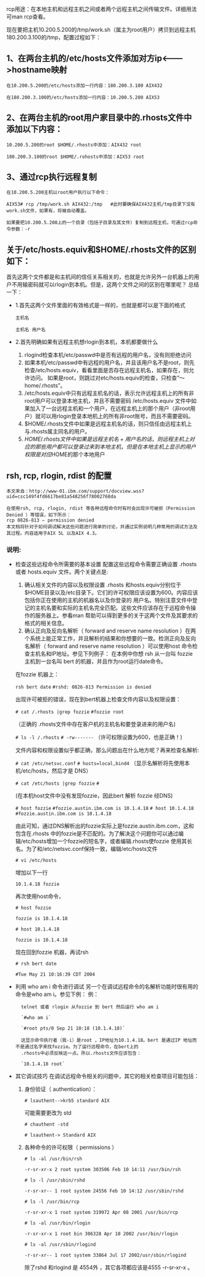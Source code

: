rcp用途：在本地主机和远程主机之间或者两个远程主机之间传输文件。详细用法可man rcp查看。

现在要把主机10.200.5.200的/tmp/work.sh（属主为root用户）拷贝到远程主机180.200.3.100的/tmp，配置过程如下：

## 1、在两台主机的/etc/hosts文件添加对方ip<--->hostname映射

    在10.200.5.200的/etc/hosts添加一行内容：180.200.3.100 AIX432

    在180.200.3.100的/etc/hosts添加一行内容：10.200.5.200 AIX53

## 2、在两台主机的root用户家目录中的.rhosts文件中添加以下内容：

    10.200.5.200的root $HOME/.rhosts中添加：AIX432 root

    180.200.3.100的root $HOME/.rohosts中添加：AIX53 root

## 3、通过rcp执行远程复制

    在10.200.5.200主机以root用户执行以下命令：

    AIX53# rcp /tmp/work.sh AIX432:/tmp   #此时要确保AIX432主机/tmp目录下没有work.sh文件，如果有，将被自动覆盖。

    如果要把10.200.5.200上的一个目录（包括子目录及其文件）复制到远程主机，可通过rcp命令参数：-r

## 关于/etc/hosts.equiv和$HOME/.rhosts文件的区别如下：

首先这两个文件都是和主机间的信任关系相关的，也就是允许另外一台机器上的用户不用输密码就可以rlogin到本机。但是，这两个文件之间的区别在哪里呢？
总结一下：
+ 1.首先这两个文件里面的有效格式是一样的，也就是都可以是下面的格式

    `主机名`

    `主机名 用户名`

+ 2.首先明确如果有远程主机想rlogin到本机，本机都要做什么

    1. rlogind检查本机/etc/passwd中是否有远程的用户名，没有则拒绝访问
    2. 如果本机/etc/passwd中有远程的用户名，并且该用户名不是root，则先检查/etc/hosts.equiv，看看里面是否存在远程主机名，如果存在，则允许访问。
    如果是root，则跳过对etc/hosts.equiv的检查，只检查“～home/.rhosts”。
    3. /etc/hosts.equiv中只有远程主机名的话，表示允许远程主机上的所有非root用户可以登录本地主机，并且不需要密码
    /etc/hosts.equiv 文件中如果加入了一台远程主机和一个用户，在远程主机上的那个用户（非root用户）就可以用rlogin登录本地机上的所有非root账号，而且不需要密码。
    4. $HOME/.rhosts文件中如果是远程主机名的话，则只信任由远程主机上与.rhosts属主同名的用户。
    5. $HOME/.rhosts文件中如果是远程主机名+用户名的话，则远程主机上对应的那些用户都可以登录过来到本地主机，但是在本地主机上显示的用户权限是对应$HOME的那个本地用户

## rsh, rcp, rlogin, rdist 的配置

    本文来自：http://www-01.ibm.com/support/docview.wss?uid=csc149f4fd6617be81a548256f78002768da

    在使用rsh, rcp, rlogin, rdist 等各种远程命令时有时会出现许可被拒（Permission Denied ）等错误，如下所示：
    rcp 0826-813 – permission denied
    本文档将针对于如何调试解决这些问题进行简单的讨论，并通过实例说明几种常用的调试方法及其过程。内容适用于AIX 5L 以及AIX 4.3。
### 说明:
+ 检查这些远程命令所需要的基本设置
配置这些远程命令需要正确设置 .rhosts 或者 hosts.equiv 文件。两个关键点是:
    1. 确认相关文件的内容以及权限设置
    .rhosts 和hosts.equiv分别位于$HOME目录以及/etc目录下。它们的许可权限应该设置为600。内容应该包括你正在使用的主机的机器名以及你登录的 用户名。特别注意文件中登记的主机名要和实际的主机名完全匹配。这些文件应该存在于远程命令操作的服务器上。参看man 帮助可以得到更多的关于这两个文件及其要求的格式的相关信息。
    2. 确认正向及反向名解析（ forward and reserve name resolution ）在两个系统上能正常工作，并且解析的结果和你想要的一致。检测正向及反向名解析（ forward and reserve name resolution ）可以使用host 命令检查主机名和IP地址。参见下列例子：
    在本例中你想 rsh 从一台叫 fozzie 主机到一台名叫 bert 的机器，并且作为root运行date命令。

    在fozzie 机器上：

    `rsh bert date`
    `#rshd: 0826-813 Permission is denied`

    出现许可被拒的错误，现在到bert机器上检查文件内容以及权限设置：

    `# cat /.rhosts |grep fozzie`
    `#fozzie root`

    （正确的 .rhosts文件中存在客户机的主机名和要登录进来的用户名)

    `# ls -l /.rhosts`
    `# -rw-------` （许可权限设置为600，也是正确！)

    文件内容和权限设置似乎都正确，那么问题出在什么地方呢？再来检查名解析:

    `# cat /etc/netsvc.conf`
    `# hosts=local,bind4`
    （显示名解析将先使用本机/etc/hosts，然后才是 DNS）
    
    `# cat /etc/hosts |grep fozzie`
    `#`

    (在本机host文件中没有发现fozzie，因此bert 解析 fozzie 经DNS)    

    `# host fozzie`
    `#fozzie.austin.ibm.com is 10.1.4.18`
    `# host 10.1.4.18`
    `#fozzie.austin.ibm.com is 10.1.4.18`

    由此可知，通过DNS解析出的fozzie实际上是fozzie.austin.ibm.com，这和包含在.rhosts 中的fozzie是不匹配的。为了解决这个问题你可以通过编辑/etc/hosts增加一个fozzie的短名字，或者编辑.rhosts使fozzie 使用其长名。为了和/etc/netsvc.conf保持一致，编辑/etc/hosts文件

    `# vi /etc/hosts`
    
    增加以下一行
    
    `10.1.4.18 fozzie`

    再次使用host命令，

    `# host fozzie`

    `fozzie is 10.1.4.18`

    `# host 10.1.4.18`

    `fozzie is 10.1.4.18`

    现在回到fozzie 机器，再试rsh

    `# rsh bert date`

    `#Tue May 21 10:16:39 CDT 2004`
+ 利用 who am i 命令进行调试
    另一个在调试远程命令的名解析功能时很有用的命令是who am i。参见下例：
    例：

        telnet 或者 rlogin 从fozzie 到 bert 然后运行 who am i

        `#who am i`

        `#root pts/0 Sep 21 10:18 (10.1.4.18)`

        这显示命令执行者（我-i）是root ，IP地址为10.1.4.18。bert 是通过IP 地址而不是通过名字来找fozzie。为了运行远程命令，在bert上的
        .rhosts中必须反映这一点。所以.rhosts文件应该包含：
        
        `10.1.4.18 root`

+ 其它调试技巧
    在调试远程命令相关的问题中，其它的相关检查项目可能包括：
    1. 身份验证（ authentication）：

        `# lsauthent-->krb5 standard AIX`
        
        可能需要更改为 std
        
        `# chauthent -std`
        
        `# lsauthent-> Standard AIX`
    
    2. 各种命令的许可权限（ permissions ）

        `# ls -al /usr/bin/rsh`

        `-r-sr-xr-x 2 root system 303506 Feb 10 14:11 /usr/bin/rsh`
        
        `# ls -l /usr/sbin/rshd`
        
        `-r-sr-xr-- 1 root system 24556 Feb 10 14:12 /usr/sbin/rshd`
        
        `# ls -l /usr/bin/rcp`
        
        `-r-sr-xr-x 1 root system 319972 Apr 08 2001 /usr/bin/rcp`
        
        `# ls -al /usr/bin/rlogin`
        
        `-r-sr-xr-x 1 root bin 306328 Apr 10 2002 /usr/bin/rlogin`
        
        `# ls -al /usr/sbin/rlogind`
        
        `-r-sr-xr-- 1 root system 33864 Jul 17 2002/usr/sbin/rlogind`
        
        除了rshd 和rlogind 是 4554外 ，其它各项都应该是4555 -r-sr-xr-x 。